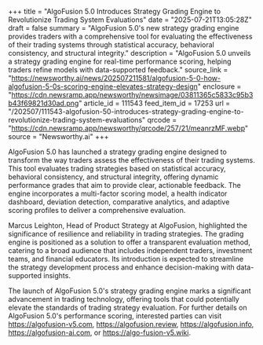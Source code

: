 +++
title = "AlgoFusion 5.0 Introduces Strategy Grading Engine to Revolutionize Trading System Evaluations"
date = "2025-07-21T13:05:28Z"
draft = false
summary = "AlgoFusion 5.0's new strategy grading engine provides traders with a comprehensive tool for evaluating the effectiveness of their trading systems through statistical accuracy, behavioral consistency, and structural integrity."
description = "AlgoFusion 5.0 unveils a strategy grading engine for real-time performance scoring, helping traders refine models with data-supported feedback."
source_link = "https://newsworthy.ai/news/202507211581/algofusion-5-0-how-algofusion-5-0s-scoring-engine-elevates-strategy-design"
enclosure = "https://cdn.newsramp.app/newsworthy/newsimage/03811365c5833c95b3b43f69821d30ad.png"
article_id = 111543
feed_item_id = 17253
url = "/202507/111543-algofusion-50-introduces-strategy-grading-engine-to-revolutionize-trading-system-evaluations"
qrcode = "https://cdn.newsramp.app/newsworthy/qrcode/257/21/meanrzMF.webp"
source = "Newsworthy.ai"
+++

<p>AlgoFusion 5.0 has launched a strategy grading engine designed to transform the way traders assess the effectiveness of their trading systems. This tool evaluates trading strategies based on statistical accuracy, behavioral consistency, and structural integrity, offering dynamic performance grades that aim to provide clear, actionable feedback. The engine incorporates a multi-factor scoring model, a health indicator dashboard, deviation detection, comparative analytics, and adaptive scoring profiles to deliver a comprehensive evaluation.</p><p>Marcus Leighton, Head of Product Strategy at AlgoFusion, highlighted the significance of resilience and reliability in trading strategies. The grading engine is positioned as a solution to offer a transparent evaluation method, catering to a broad audience that includes independent traders, investment teams, and financial educators. Its introduction is expected to streamline the strategy development process and enhance decision-making with data-supported insights.</p><p>The launch of AlgoFusion 5.0's strategy grading engine marks a significant advancement in trading technology, offering tools that could potentially elevate the standards of trading strategy evaluation. For further details on AlgoFusion 5.0's performance scoring, interested parties can visit <a href='https://algofusion-v5.com' rel='nofollow' target='_blank'>https://algofusion-v5.com</a>, <a href='https://algofusion.review' rel='nofollow' target='_blank'>https://algofusion.review</a>, <a href='https://algofusion.info' rel='nofollow' target='_blank'>https://algofusion.info</a>, <a href='https://algofusion-ai.com' rel='nofollow' target='_blank'>https://algofusion-ai.com</a>, or <a href='https://algo-fusion-v5.wiki' rel='nofollow' target='_blank'>https://algo-fusion-v5.wiki</a>.</p>